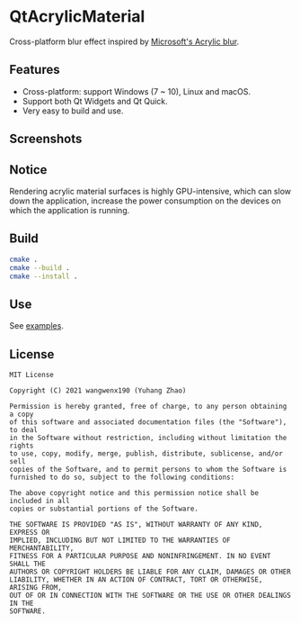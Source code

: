 # QtAcrylicMaterial

Cross-platform blur effect inspired by [Microsoft's Acrylic blur](https://docs.microsoft.com/en-us/windows/uwp/design/style/acrylic).

## Features

- Cross-platform: support Windows (7 ~ 10), Linux and macOS.
- Support both Qt Widgets and Qt Quick.
- Very easy to build and use.

## Screenshots

## Notice

Rendering acrylic material surfaces is highly GPU-intensive, which can slow down the application, increase the power consumption on the devices on which the application is running.

## Build

```bash
cmake .
cmake --build .
cmake --install .
```

## Use

See [examples](/examples).

## License

```text
MIT License

Copyright (C) 2021 wangwenx190 (Yuhang Zhao)

Permission is hereby granted, free of charge, to any person obtaining a copy
of this software and associated documentation files (the "Software"), to deal
in the Software without restriction, including without limitation the rights
to use, copy, modify, merge, publish, distribute, sublicense, and/or sell
copies of the Software, and to permit persons to whom the Software is
furnished to do so, subject to the following conditions:

The above copyright notice and this permission notice shall be included in all
copies or substantial portions of the Software.

THE SOFTWARE IS PROVIDED "AS IS", WITHOUT WARRANTY OF ANY KIND, EXPRESS OR
IMPLIED, INCLUDING BUT NOT LIMITED TO THE WARRANTIES OF MERCHANTABILITY,
FITNESS FOR A PARTICULAR PURPOSE AND NONINFRINGEMENT. IN NO EVENT SHALL THE
AUTHORS OR COPYRIGHT HOLDERS BE LIABLE FOR ANY CLAIM, DAMAGES OR OTHER
LIABILITY, WHETHER IN AN ACTION OF CONTRACT, TORT OR OTHERWISE, ARISING FROM,
OUT OF OR IN CONNECTION WITH THE SOFTWARE OR THE USE OR OTHER DEALINGS IN THE
SOFTWARE.
```
